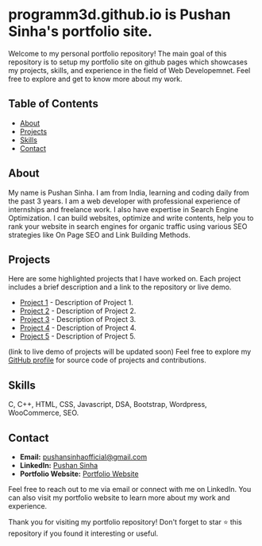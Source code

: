 # programm3d.github.io is Pushan Sinha's portfolio site.

Welcome to my personal portfolio repository! The main goal of this repository is to setup my portfolio site on github pages which showcases my projects, skills, and experience in the field of Web Developemnet. Feel free to explore and get to know more about my work.

## Table of Contents
- [About](#about)
- [Projects](#projects)
- [Skills](#skills)
- [Contact](#contact)

## About
My name is Pushan Sinha. I am from India, learning and coding daily from the past 3 years. I am a web developer with professional experience of internships and freelance work. I also have expertise in Search Engine Optimization. I can build websites, optimize and write contents, help you to rank your website in search engines for organic traffic using various SEO strategies like On Page SEO and Link Building Methods.

## Projects
Here are some highlighted projects that I have worked on. Each project includes a brief description and a link to the repository or live demo.
- [Project 1](link) - Description of Project 1.
- [Project 2](link) - Description of Project 2.
- [Project 3](link) - Description of Project 3.
- [Project 4](link) - Description of Project 4.
- [Project 5](link) - Description of Project 5.

  
(link to live demo of projects will be updated soon)
Feel free to explore my [GitHub profile](https://github.com/programm3d) for source code of projects and contributions.

## Skills
C, C++, HTML, CSS, Javascript, DSA, Bootstrap, Wordpress, WooCommerce, SEO.

## Contact
- **Email:** pushansinhaofficial@gmail.com
- **LinkedIn:** [Pushan Sinha](https://www.linkedin.com/in/pushansinha/)
- **Portfolio Website:** [Portfolio Website](https://programm3d.github.io)

Feel free to reach out to me via email or connect with me on LinkedIn. You can also visit my portfolio website to learn more about my work and experience.

Thank you for visiting my portfolio repository! Don't forget to star ⭐ this repository if you found it interesting or useful.
